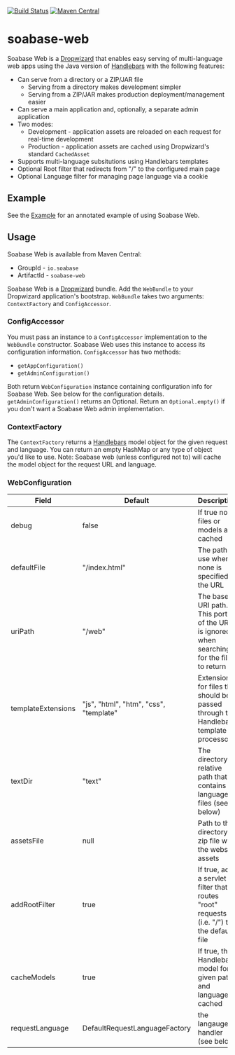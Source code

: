 [![Build Status](https://travis-ci.org/soabase/soabase-web.svg?branch=master)](https://travis-ci.org/soabase/soabase-web)
[![Maven Central](https://img.shields.io/maven-central/v/io.soabase/soabase-web.svg)](http://search.maven.org/#search%7Cga%7C1%7Cg%3A%22io.soabase%22%20AND%20a%3A%22soabase-web%22)

# soabase-web

Soabase Web is a [Dropwizard](http://www.dropwizard.io) that enables easy serving of multi-language web apps using the Java version of [Handlebars](https://github.com/jknack/handlebars.java) with the following features:

* Can serve from a directory or a ZIP/JAR file
  * Serving from a directory makes development simpler
  * Serving from a ZIP/JAR makes production deployment/management easier
* Can serve a main application and, optionally, a separate admin application
* Two modes:
  * Development - application assets are reloaded on each request for real-time development
  * Production - application assets are cached using Dropwizard's standard `CachedAsset`
* Supports multi-language subsitutions using Handlebars templates
* Optional Root filter that redirects from "/" to the configured main page
* Optional Language filter for managing page language via a cookie

## Example

See the [Example](example) for an annotated example of using Soabase Web.

## Usage

Soabase Web is available from Maven Central:

* GroupId - `io.soabase`
* ArtifactId - `soabase-web`

Soabase Web is a [Dropwizard](http://www.dropwizard.io) bundle. Add the `WebBundle` to your Dropwizard application's bootstrap. `WebBundle` takes two arguments: `ContextFactory` and `ConfigAccessor`.

### ConfigAccessor

You must pass an instance to a `ConfigAccessor` implementation to the `WebBundle` constructor. Soabase Web uses this instance to access its configuration information. `ConfigAccessor` has two methods:

* `getAppConfiguration()`
* `getAdminConfiguration()`

Both return `WebConfiguration` instance containing configuration info for Soabase Web. See below for the configuration details. `getAdminConfiguration()` returns an Optional. Return an `Optional.empty()` if you don't want a Soabase Web admin implementation.

### ContextFactory

The `ContextFactory` returns a [Handlebars](https://github.com/jknack/handlebars.java) model object for the given request and language. You can return an empty HashMap or any type of object you'd like to use. Note: Soabase web (unless configured not to) will cache the model object for the request URL and language.

### WebConfiguration

| Field | Default | Description |
| ----- | ------- | ----------- |
| debug | false   | If true no files or models are cached |
| defaultFile | "/index.html" | The path to use when none is specified in the URL |
| uriPath | "/web" | The base URI path. This portion of the URI is ignored when searching for the file to return |
| templateExtensions | "js", "html", "htm", "css", "template" | Extensions for files that should be passed through the Handlebars template processor |
| textDir | "text" | The directory relative path that contains language files (see below) |
| assetsFile | null | Path to the directory or zip file with the website assets |
| addRootFilter | true | If true, adds a servlet filter that routes "root" requests (i.e. "/") to the default file | 
| cacheModels | true | If true, the Handlebars model for a given path and language is cached |
| requestLanguage | DefaultRequestLanguageFactory | the langauge handler (see below) |
